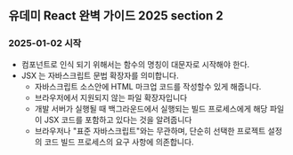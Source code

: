 ## 유데미 React 완벽 가이드 2025 section 2

### 2025-01-02 시작

- 컴포넌트로 인식 되기 위해서는 함수의 명칭이 대문자로 시작해야 한다.
- JSX 는 자바스크립트 문법 확장자를 의미합니다.
  - 자바스크립트 소스안에 HTML 마크업 코드를 작성할수 있게 해줍니다.
  - 브라우저에서 지원되지 않는 파일 확장자입니다
  - 개발 서버가 실행될 때 백그라운드에서 실행되는 빌드 프로세스에게 해당 파일이 JSX 코드를 포함하고 있다는 것을 알려줍니다
  - 브라우저나 "표준 자바스크립트"와는 무관하며, 단순히 선택한 프로젝트 설정의 코드 빌드 프로세스의 요구 사항에 의존합니다.
